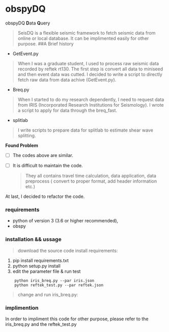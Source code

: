 # obspyDQ 
obspyDQ <b>D</b>ata <b>Q</b>uery

>SeisDQ is a flexible seismic framework to fetch seismic data from online or local database.
It can be implimented easily for other purpose.
##A Brief history  
- GetEvent.py
> When I was a graduate student, I used to process raw seismic data recorded by reftek rt130. The first step is convert all data to miniseed and then event data was cutted. I decided to write a script to directly fetch raw data from data achive (GetEvent.py).

- Breq.py
> When I started to do my research dependently, I need to request data from IRIS (Incorporated Research Institutions for Seismology). I wrote a script to apply for data through the breq_fast. 
 - splitlab
  > I write scripts to prepare data for splitlab to estimate shear wave splitting.

**Found Problem**
- [ ] The codes above are similar.
- [ ] It is difficult to maintain the code.
  
  > They all contains travel time calculation, data application, data preprocess ( convert to proper format, add header information etc.)

At last, I decided to refactor the code.

### requirements

* python of version 3 (3.6 or higher recommended), 
* obspy

### installation && ussage
> download the source code
> install requirements:
   1. pip install requirements.txt
   2. python setup.py install 
   3. edit the parameter file & run test 
``` cd test   
    python iris_breq.py --par iris.json
    python reftek_test.py --par reftek.json
```
>  change and run iris_breq.py:
    

### implimention
In order to impliment this code for other purpose, please refer to the iris_breq.py and the reftek_test.py

